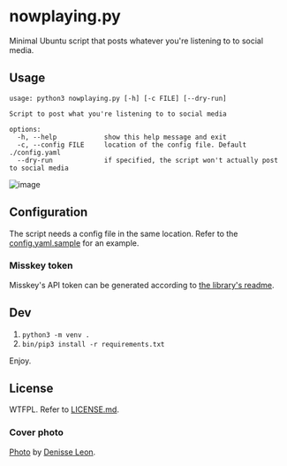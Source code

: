 # nowplaying.py

Minimal Ubuntu script that posts whatever you're listening to to social media.

## Usage

```
usage: python3 nowplaying.py [-h] [-c FILE] [--dry-run]

Script to post what you're listening to to social media

options:
  -h, --help            show this help message and exit
  -c, --config FILE     location of the config file. Default ./config.yaml
  --dry-run             if specified, the script won't actually post to social media
```

![image](https://github.com/valerauko/nowplaying.py/assets/6322484/695cf594-1445-4ed7-a996-1f26353e7316)

## Configuration

The script needs a config file in the same location. Refer to the [config.yaml.sample](config.yaml.sample) for an example.

### Misskey token

Misskey's API token can be generated according to [the library's readme](https://github.com/YuzuRyo61/Misskey.py#create-token).

## Dev

1. `python3 -m venv .`
2. `bin/pip3 install -r requirements.txt`

Enjoy.

## License

WTFPL. Refer to [LICENSE.md](https://github.com/valerauko/nowplaying.py/blob/master/LICENSE.md).

### Cover photo

[Photo](https://unsplash.com/photos/n4BDkIEls78) by [Denisse Leon](https://unsplash.com/@denisseleon?utm_source=unsplash&utm_medium=referral&utm_content=creditCopyText).
